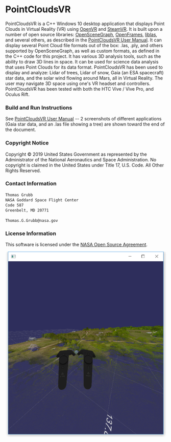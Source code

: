 # PointCloudsVR
PointCloudsVR is a C++ Windows 10 desktop application that displays Point Clouds in Virtual Reality (VR) using [OpenVR](https://github.com/ValveSoftware/openvr) and [SteamVR](https://store.steampowered.com/steamvr).  It is built upon a number of open source libraries: [OpenSceneGraph](http://www.openscenegraph.org/), [OpenFrames](https://github.com/ravidavi/OpenFrames), [liblas](https://liblas.org/), and several others, as described in the [PointCloudsVR User Manual](doc/PointCloudsVR_User_Manual.pdf).  It can display several Point Cloud file formats out of the box: .las, .ply, and others supported by OpenSceneGraph, as well as custom formats, as defined in the C++ code for this project.  It has various 3D analysis tools, such as the ability to draw 3D lines in space.  It can be used for science data analysis that uses Point Clouds for its data format.  PointCloudsVR has been used to display and analyze: Lidar of trees, Lidar of snow, Gaia (an ESA spacecraft) star data, and the solar wind flowing around Mars, all in Virtual Reality.  The user may navigate 3D space using one's VR headset and controllers. PointCloudsVR has been tested with both the HTC Vive / Vive Pro, and Oculus Rift.

### Build and Run Instructions
See [PointCloudsVR User Manual](doc/PointCloudsVR_User_Manual.pdf) -- 2 screenshots of different applications (Gaia star data, and an .las file showing a tree) are shown toward the end of the document.

### Copyright Notice
Copyright © 2019 United States Government as represented by the Administrator of
the National Aeronautics and Space Administration. No copyright is claimed in the
United States under Title 17, U.S. Code. All Other Rights Reserved.

### Contact Information
    Thomas Grubb
    NASA Goddard Space Flight Center
    Code 587
    Greenbelt, MD 20771
    
    Thomas.G.Grubb@nasa.gov

### License Information

This software is licensed under the [NASA Open Source Agreement](LICENSE.txt).

![Sample VR Screenshot](data/images/Screenshot%202017-12-12%2016.21.59.png "Sample VR Screenshot")
